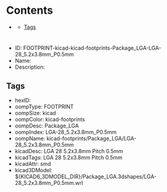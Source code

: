 



Contents
========

* [](#)
	* [Tags](#tags)

# 

- ID: FOOTPRINT-kicad-kicad-footprints-Package_LGA-LGA-28_5.2x3.8mm_P0.5mm
- Name: 
- Description: 

## Tags

- hexID: 
- oompType: FOOTPRINT
- oompSize: kicad
- oompColor: kicad-footprints
- oompDesc: Package_LGA
- oompIndex: LGA-28_5.2x3.8mm_P0.5mm
- oompName: kicad-footprints/Package_LGA/LGA-28_5.2x3.8mm_P0.5mm
- kicadDesc: LGA 28 5.2x3.8mm Pitch 0.5mm
- kicadTags: LGA 28 5.2x3.8mm Pitch 0.5mm
- kicadAttr: smd
- kicad3DModel: ${KICAD6_3DMODEL_DIR}/Package_LGA.3dshapes/LGA-28_5.2x3.8mm_P0.5mm.wrl
